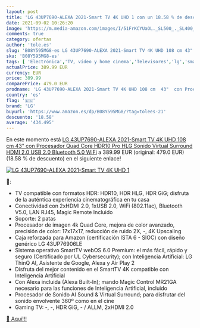 ```yaml
---
layout: post
title: 'LG 43UP7690-ALEXA 2021-Smart TV 4K UHD 1 con un 18.58 % de descuento'
date: 2021-09-02 10:26:20
image: 'https://m.media-amazon.com/images/I/51FrKCYUaOL._SL500_._SL400_.jpg'
comments: true
category: ofertas
author: 'tole.es'
slug: 'B08Y595MG8-es LG 43UP7690-ALEXA 2021-Smart TV 4K UHD 108 cm 43" con...'
sku: 'B08Y595MG8-es'
tags: [ 'Electrónica','TV, vídeo y home cinema','Televisores','lg','smart','tv', ]
actualPrice: 389.99 EUR
currency: EUR
price: 389.99
comparePrice: 479.0 EUR
prodname: 'LG 43UP7690-ALEXA 2021-Smart TV 4K UHD 108 cm  43"  con Procesador Quad Core  HDR10 Pro  HLG  Sonido Virtual Surround  HDMI 2.0  USB 2.0  Bluetooth 5.0  WiFi'
country: 'es'
flag: '🇪🇸'
brand: 'LG'
buyurl: 'https://www.amazon.es/dp/B08Y595MG8/?tag=tolees-21'
descuento: '18.58'
average: '434.495'
---
```


En este momento está [LG 43UP7690-ALEXA 2021-Smart TV 4K UHD 108 cm  43"  con Procesador Quad Core  HDR10 Pro  HLG  Sonido Virtual Surround  HDMI 2.0  USB 2.0  Bluetooth 5.0  WiFi](https://www.amazon.es/dp/B08Y595MG8/?tag=tolees-21) a 389.99 EUR (original: 479.0 EUR) (18.58 %  de descuento) en el siguiente enlace!

[![LG 43UP7690-ALEXA 2021-Smart TV 4K UHD 1](https://m.media-amazon.com/images/I/51FrKCYUaOL._SL500_._SL400_.jpg)](https://www.amazon.es/dp/B08Y595MG8/?tag=tolees-21)

🔎:

- TV compatible con formatos HDR: HDR10, HDR HLG, HDR GiG; disfruta de la auténtica experiencia cinematográfica en tu casa
- Conectividad con 2xHDMI 2.0, 1xUSB 2.0, WiFi (802.11ac), Bluetooth V5.0, LAN RJ45, Magic Remote Incluido
- Soporte: 2 patas
- Procesador de imagen 4k Quad Core, mejora de color avanzado, precisión de color: 17x17x17, reducción de ruido 2X, -, 4K Upscaling
- Caja reforzada para Amazon (certificación ISTA 6 - SIOC) con diseño genérico LG 43UP76906LE
- Sistema operativo SmartTV webOS 6.0 Premium: el más fácil, rápido y seguro (Certificado por UL Cybersecurity); con Inteligencia Artificial: LG ThinQ AI, Asistente de Google, Alexa y Air Play 2
- Disfruta del mejor contenido en el SmartTV 4K compatible con Inteligencia Artificial
- Con Alexa incluida (Alexa Built-In); mando Magic Control MR21GA necesario para las funciones de Inteligencia Artificial, incluido
- Procesador de Sonido AI Sound & Virtual Surround; para disfrutar del sonido envolvente 360º como en el cine
- Gaming TV: -, -, HDR GiG, - / ALLM, 2xHDMI 2.0

[🛒 Aquí!!!](https://www.amazon.es/dp/B08Y595MG8/?tag=tolees-21)
